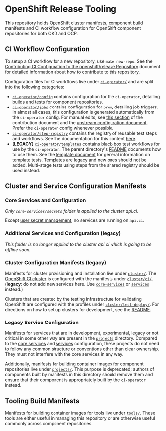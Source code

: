 # OpenShift Release Tooling

This repository holds OpenShift cluster manifests, component build manifests and
CI workflow configuration for OpenShift component repositories for both OKD and
OCP.


## CI Workflow Configuration

To setup a CI workflow for a new repository, use `make new-repo`. See the
[Contributing CI Configuration to the openshift/release Repository](https://docs.ci.openshift.org/docs/how-tos/contributing-openshift-release/)
document for detailed information about how to contribute to this repository.

Configuration files for CI workflows live under [`ci-operator/`](./ci-operator/)
and are split into the following categories:

 - [`ci-operator/config`](./ci-operator/config/) contains configuration for the
   `ci-operator`, detailing builds and tests for component repositories.
 - [`ci-operator/jobs`](./ci-operator/jobs/) contains configuration for `prow`,
   detailing job triggers. In almost all cases, this configuration is
   generated automatically from the `ci-operator` config. For manual edits, see
   [this section](https://docs.ci.openshift.org/docs/how-tos/contributing-openshift-release/#component-ci-configuration)
   of the contribution document and the [upstream configuration document](https://github.com/kubernetes/test-infra/blob/master/prow/README.md#how-to-add-new-jobs). Prefer the `ci-operator` config whenever possible.
 - [`ci-operator/step-registry`](./ci-operator/step-registry/) contains the
   registry of reusable test steps and workflows. See the documentation for
   this content [here](https://docs.ci.openshift.org/docs/architecture/step-registry/).
 - **[LEGACY]** [`ci-operator/templates`](./ci-operator/templates/) contains black-box test
   workflows for use by the `ci-operator`. The parent directory's
   [README](./ci-operator#end-to-end-tests) documents how to use them. See the
   [template document](https://github.com/openshift/ci-tools/blob/2c9c111a2350ef92a366e6d86e66b82d13d7e704/TEMPLATES.md)
   for general information on template tests. Templates are legacy and new
   ones should not be added. Multi-stage tests using steps from the shared
   registry should be used instead.

## Cluster and Service Configuration Manifests

### Core Services and Configuration

_Only `core-services/secrets` folder is applied to the cluster api.ci._

Except [user secret management](https://docs.ci.openshift.org/docs/how-tos/adding-a-new-secret-to-ci/), no services are running on `api.ci`.

### Additional Services and Configuration (legacy)

_This folder is no longer applied to the cluster api.ci which is going to be offline soon._

### Cluster Configuration Manifests (legacy)

Manifests for cluster provisioning and installation live under [`cluster/`](./cluster/).
The [OpenShift CI cluster](https://api.ci.openshift.org/) is configured with the
manifests under [`cluster/ci/`](./cluster/ci/). (**legacy**: do not add new
services here. Use [`core-services`](./core-services) or
[`services`](./services) instead.)

Clusters that are created by the testing infrastructure for validating OpenShift
are configured with the profiles under [`cluster/test-deploy/`](./cluster/test-deploy/).
For directions on how to set up clusters for development, see the
[README](./cluster/test-deploy/README.md).

### Legacy Service Configuration

Manifests for services that are in development, experimental, legacy or not
critical in some other way are present in the [`projects`](./projects)
directory. Compared to the [core services](#core-services-and-configuration) and
[services](#additional-services-and-configuration) configuration,
these projects do not need to follow any common structure or conventions other
than clear ownership. They must not interfere with the core services in any way.

Additionally, manifests for building container images for component repositories
live under [`projects/`](./projects/). This purpose is deprecated; authors of
components built by manifests in this directory should remove them and ensure
that their component is appropriately built by the `ci-operator` instead.

## Tooling Build Manifests

Manifests for building container images for tools live under [`tools/`](./tools/).
These tools are either useful in managing this repository or are otherwise useful
commonly across component repositories.
